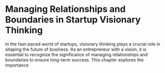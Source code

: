 Managing Relationships and Boundaries in Startup Visionary Thinking
============================================================================

In the fast-paced world of startups, visionary thinking plays a crucial role in shaping the future of business. As an entrepreneur with a vision, it is essential to recognize the significance of managing relationships and boundaries to ensure long-term success. This chapter explores the importance
